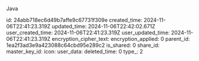 Java

id: 24abb718ec6d49b7affe9c67731f309e
created_time: 2024-11-06T22:41:23.319Z
updated_time: 2024-11-06T22:42:02.671Z
user_created_time: 2024-11-06T22:41:23.319Z
user_updated_time: 2024-11-06T22:41:23.319Z
encryption_cipher_text: 
encryption_applied: 0
parent_id: 1ea2f3ad3e9a423088c64cbd95e289c2
is_shared: 0
share_id: 
master_key_id: 
icon: 
user_data: 
deleted_time: 0
type_: 2